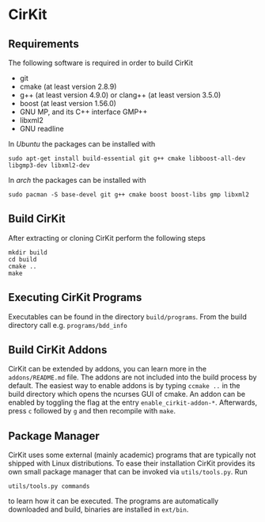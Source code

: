 # CirKit

## Requirements

The following software is required in order to build CirKit

* git
* cmake (at least version 2.8.9)
* g++ (at least version 4.9.0) or clang++ (at least version 3.5.0)
* boost (at least version 1.56.0)
* GNU MP, and its C++ interface GMP++
* libxml2
* GNU readline

In *Ubuntu* the packages can be installed with

    sudo apt-get install build-essential git g++ cmake libboost-all-dev libgmp3-dev libxml2-dev

In *arch* the packages can be installed with

    sudo pacman -S base-devel git g++ cmake boost boost-libs gmp libxml2

## Build CirKit

After extracting or cloning CirKit perform the following steps

    mkdir build
    cd build
    cmake ..
    make

## Executing CirKit Programs

Executables can be found in the directory `build/programs`. From the build
directory call e.g. `programs/bdd_info`

## Build CirKit Addons

CirKit can be extended by addons, you can learn more in the `addons/README.md`
file.  The addons are not included into the build process by default.  The
easiest way to enable addons is by typing `ccmake ..` in the build directory
which opens the ncurses GUI of cmake.  An addon can be enabled by toggling the
flag at the entry `enable_cirkit-addon-*`.  Afterwards, press `c` followed by
`g` and then recompile with `make`.

## Package Manager

CirKit uses some external (mainly academic) programs that are typically not
shipped with Linux distributions.  To ease their installation CirKit provides
its own small package manager that can be invoked via `utils/tools.py`.  Run

    utils/tools.py commands

to learn how it can be executed.  The programs are automatically downloaded and
build, binaries are installed in `ext/bin`.
